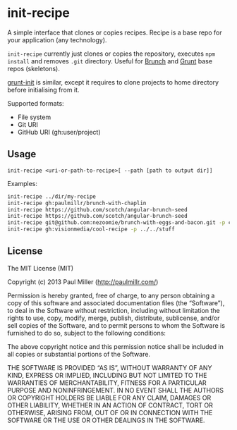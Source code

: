 # init-recipe

A simple interface that clones or copies recipes.
Recipe is a base repo for your application (any technology).

`init-recipe` currently just clones or copies the repository,
executes `npm install` and removes `.git` directory.
Useful for [Brunch](http://brunch.io) and
[Grunt](http://gruntjs.com) base repos (skeletons).

[grunt-init](https://github.com/gruntjs/grunt-init) is similar, except it
requires to clone projects to home directory before initialising from it.

Supported formats:

* File system
* Git URI
* GitHub URI (gh:user/project)

## Usage

`init-recipe <uri-or-path-to-recipe>[ --path [path to output dir]]`

Examples:

```bash
init-recipe ../dir/my-recipe
init-recipe gh:paulmillr/brunch-with-chaplin
init-recipe https://github.com/scotch/angular-brunch-seed
init-recipe https://github.com/scotch/angular-brunch-seed
init-recipe git@github.com:nezoomie/brunch-with-eggs-and-bacon.git -p current-project
init-recipe gh:visionmedia/cool-recipe -p ../../stuff
```

## License

The MIT License (MIT)

Copyright (c) 2013 Paul Miller (http://paulmillr.com/)

Permission is hereby granted, free of charge, to any person obtaining a copy
of this software and associated documentation files (the “Software”), to deal
in the Software without restriction, including without limitation the rights
to use, copy, modify, merge, publish, distribute, sublicense, and/or sell
copies of the Software, and to permit persons to whom the Software is
furnished to do so, subject to the following conditions:

The above copyright notice and this permission notice shall be included in
all copies or substantial portions of the Software.

THE SOFTWARE IS PROVIDED “AS IS”, WITHOUT WARRANTY OF ANY KIND, EXPRESS OR
IMPLIED, INCLUDING BUT NOT LIMITED TO THE WARRANTIES OF MERCHANTABILITY,
FITNESS FOR A PARTICULAR PURPOSE AND NONINFRINGEMENT. IN NO EVENT SHALL THE
AUTHORS OR COPYRIGHT HOLDERS BE LIABLE FOR ANY CLAIM, DAMAGES OR OTHER
LIABILITY, WHETHER IN AN ACTION OF CONTRACT, TORT OR OTHERWISE, ARISING FROM,
OUT OF OR IN CONNECTION WITH THE SOFTWARE OR THE USE OR OTHER DEALINGS IN
THE SOFTWARE.
